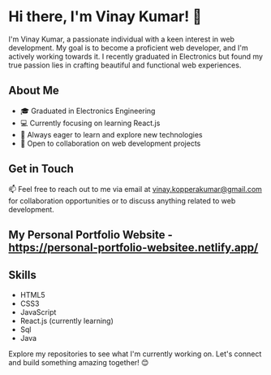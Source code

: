  # Hi there, I'm Vinay Kumar! 👋

I'm Vinay Kumar, a passionate individual with a keen interest in web development. My goal is to become a proficient web developer, and I'm actively working towards it. I recently graduated in Electronics but found my true passion lies in crafting beautiful and functional web experiences.

## About Me
- 🎓 Graduated in Electronics Engineering
- 💻 Currently focusing on learning React.js
- 🌱 Always eager to learn and explore new technologies
- 👯 Open to collaboration on web development projects


## Get in Touch
📫 Feel free to reach out to me via email at [vinay.kopperakumar@gmail.com](mailto:vinay.kopperakumar@gmail.com) for collaboration opportunities or to discuss anything related to web development.

## My Personal Portfolio Website - https://personal-portfolio-websitee.netlify.app/

## Skills
- HTML5
- CSS3
- JavaScript
- React.js (currently learning)
- Sql
- Java

Explore my repositories to see what I'm currently working on. Let's connect and build something amazing together! 😊

<!---
vinay630987/vinay630987 is a ✨ special ✨ repository because its `README.md` (this file) appears on your GitHub profile.
You can click the Preview link to take a look at your changes.
--->
